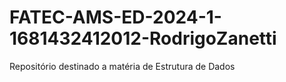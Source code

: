 # FATEC-AMS-ED-2024-1-1681432412012-RodrigoZanetti
Repositório destinado a matéria de Estrutura de Dados
